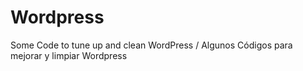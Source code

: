 # Wordpress
Some Code to tune up and clean WordPress / Algunos Códigos para mejorar y limpiar Wordpress
